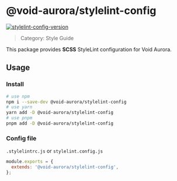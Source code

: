 # @void-aurora/stylelint-config

[stylelint-config-version]: https://img.shields.io/npm/v/@void-aurora/stylelint-config?style=flat-square
[stylelint-config-npm]: https://www.npmjs.com/package/@void-aurora/stylelint-config

[![stylelint-config-version]][stylelint-config-npm]

> Category: Style Guide

This package provides **SCSS** StyleLint configuration for Void Aurora.

## Usage

### Install

```sh
# use npm
npm i --save-dev @void-aurora/stylelint-config
# use yarn
yarn add -D @void-aurora/stylelint-config
# use pnpm
pnpm add -D @void-aurora/stylelint-config
```

### Config file

`.stylelintrc.js` or `stylelint.config.js`

```js
module.exports = {
  extends: '@void-aurora/stylelint-config',
};
```
